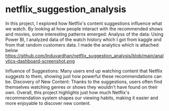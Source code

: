 # netflix_suggestion_analysis

In this project, I explored how Netflix's content suggestions influence what we watch. By looking at how people interact with the recommended shows and movies, some interesting patterns emerged:
Analyss of the data: Using Power BI, I analyzed data of the watch history which I got from kaggle and from that random customers data. I made the analytics which is attached below
https://github.com/Induvardhan/netflix_suggestion_analysis/blob/main/analytics-dashboard-screenshot.png

Influence of Suggestions: Many users end up watching content that Netflix suggests to them, showing just how powerful these recommendations can be.
Discovery of New Content: Thanks to the suggestions, users often find themselves watching genres or shows they wouldn't have found on their own.
Overall, this project highlights just how much Netflix's recommendation system shapes our viewing habits, making it easier and more enjoyable to discover new content.


